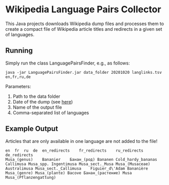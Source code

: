 # Wikipedia Language Pairs Collector

This Java projects downloads Wikipedia dump files and processes them to create a compact file of Wikipedia article titles and redirects in a given set of languages.

## Running

Simply run the class LanguagePairsFinder, e.g., as follows:

```
java -jar LanguagePairsFinder.jar data_folder 20201020 langlinks.tsv en,fr,ru,de
```

Parameters:
1. Path to the data folder
2. Date of the dump (see [here](https://dumps.wikimedia.org/enwiki/))
3. Name of the output file
4. Comma-separated list of languages

## Example Output

Articles that are only available in one language are not added to the file!

```
en	fr	ru	de	en_redirects	fr_redirects	ru_redirects	de_redirects
Musa_(genus)	Bananier	Банан_(род)	Bananen	Cold_hardy_bananas Callimusa Musa_spp. Ingentimusa Musa_sect._Musa Musa_(Musaceae) Australimusa Musa_sect._Callimusa	Figuier_d\'Adam Bananière Musa_(genre) Musa_(plante) Bacove	Банан_(растение) Musa	Musa_(Pflanzengattung)
```
